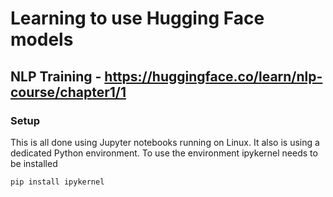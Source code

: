# Learning to use Hugging Face models 

## NLP Training - https://huggingface.co/learn/nlp-course/chapter1/1 
### Setup  
This is all done using Jupyter notebooks running on Linux. It also is using a dedicated Python environment. To use the environment ipykernel needs to be installed  
```bash
pip install ipykernel
```



